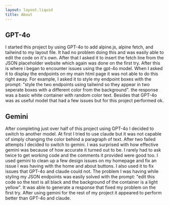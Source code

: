 ```yaml
---
layout: layout.liquid
title: About
---
```


<div class="flex">
  <div class="w-1/2 pr-4">
    <h2>GPT-4o</h2>
    <p>I started this project by using GPT-4o to add alpine.js, alpine fetch, and tailwind to my layout file. It had no problem doing this and was easily able to edit the code on it's own. After that I asked it to insert the fetch line from the JSON placeholder website which again was done on the first try. After this is where i began to encounter issues using the gpt-4o model. When I asked it to display the endpoints on my main html page it was not able to do this right away. For example, I asked it to style my endpoint boxes with the prompt: "style the two endpoints using tailwind so they appear in two seperate boxes with a different color from the background". the response was a basic white container with random color text. Besides that GPT-4o was as useful model that had a few issues but for this project performed ok.</p>
  </div>
  <div class="w-1/2 pl-4">
    <h2>Gemini</h2>
    <p>After completing just over half of this project using GPT-4o I decided to switch to another model. At first I tried to use claude but it was not capable of simply changing the color behind a paragraph of text. After two failed attempts I decided to switch to gemini. I was surprised with how effective gemini was because of how accurate it turned out to be. I rarely had to ask twice to get working code and the comments it provided were good too. I used gemini to clean up a few design issues on my homepage and fix an issue I was having with the home and about buttons. I also used it to fix issues that GPT-4o and claude could not. The problem I was having while styling my JSON endpoints was easily solved with the prompt: "edit this code so the text is all black and the background of the container is a light yellow". It was able to generate a response that fixed my problem on the first try. After using gemini for the rest of my project it appeared to perform better than GPT-4o and claude.</p>
  </div>
</div>


